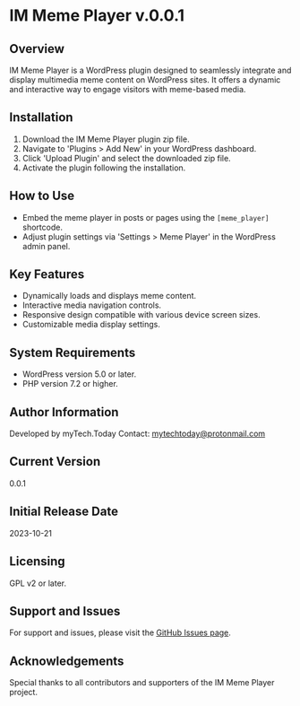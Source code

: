 # IM Meme Player v.0.0.1

## Overview
IM Meme Player is a WordPress plugin designed to seamlessly integrate and display multimedia meme content on WordPress sites. It offers a dynamic and interactive way to engage visitors with meme-based media.

## Installation
1. Download the IM Meme Player plugin zip file.
2. Navigate to 'Plugins > Add New' in your WordPress dashboard.
3. Click 'Upload Plugin' and select the downloaded zip file.
4. Activate the plugin following the installation.

## How to Use
- Embed the meme player in posts or pages using the `[meme_player]` shortcode.
- Adjust plugin settings via 'Settings > Meme Player' in the WordPress admin panel.

## Key Features
- Dynamically loads and displays meme content.
- Interactive media navigation controls.
- Responsive design compatible with various device screen sizes.
- Customizable media display settings.

## System Requirements
- WordPress version 5.0 or later.
- PHP version 7.2 or higher.

## Author Information
Developed by myTech.Today
Contact: mytechtoday@protonmail.com

## Current Version
0.0.1

## Initial Release Date
2023-10-21

## Licensing
GPL v2 or later.

## Support and Issues
For support and issues, please visit the [GitHub Issues page](https://github.com/mytech-today-now/IM-meme-player/issues).

## Acknowledgements
Special thanks to all contributors and supporters of the IM Meme Player project.
